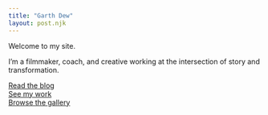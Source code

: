 ```yaml
---
title: "Garth Dew"
layout: post.njk
---
```


Welcome to my site.

I’m a filmmaker, coach, and creative working at the intersection of story and transformation.

[Read the blog](/blog)  
[See my work](/services)  
[Browse the gallery](/gallery)
